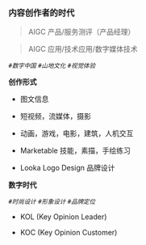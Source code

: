 
### 内容创作者的时代

> AIGC 产品/服务测评（产品经理）

> AIGC 应用/技术应用/数字媒体技术

*`#数字中国` `#山地文化` `#视觉体验`*

**创作形式**

- 图文信息

- 短视频，流媒体，摄影

- 动画，游戏，电影，建筑，人机交互

- Marketable 技能，素描，手绘练习

- Looka Logo Design 品牌设计

**数字时代**

*`#时尚设计`  `#形象设计`  `#品牌定位`*

- KOL (Key Opinion Leader)

- KOC (Key Opinion Customer)





